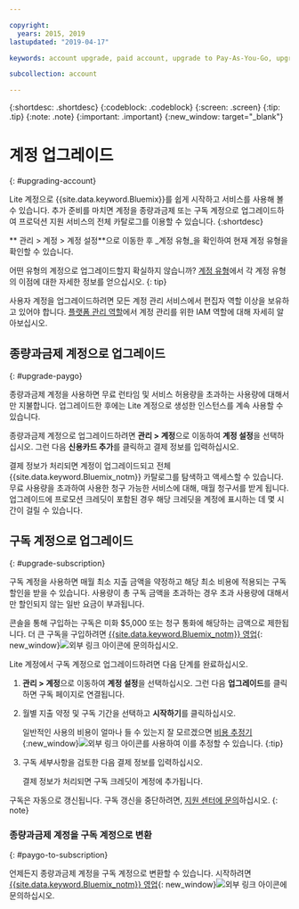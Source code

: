 ```yaml
---

copyright:
  years: 2015, 2019
lastupdated: "2019-04-17"

keywords: account upgrade, paid account, upgrade to Pay-As-You-Go, upgrade to Subscription, upgrade my account

subcollection: account

---
```


{:shortdesc: .shortdesc}
{:codeblock: .codeblock}
{:screen: .screen}
{:tip: .tip}
{:note: .note}
{:important: .important}
{:new_window: target="_blank"}

# 계정 업그레이드
{: #upgrading-account}

Lite 계정으로 {{site.data.keyword.Bluemix}}를 쉽게 시작하고 서비스를 사용해 볼 수 있습니다. 추가 준비를 마치면 계정을 종량과금제 또는 구독 계정으로 업그레이드하여 프로덕션 지원 서비스의 전체 카탈로그를 이용할 수 있습니다.
{:shortdesc}

** 관리 > 계정 > 계정 설정**으로 이동한 후 _계정 유형_을 확인하여 현재 계정 유형을 확인할 수 있습니다.

어떤 유형의 계정으로 업그레이드할지 확실하지 않습니까? [계정 유형](/docs/account?topic=account-accounts)에서 각 계정 유형의 이점에 대한 자세한 정보를 얻으십시오.
{: tip}

사용자 계정을 업그레이드하려면 모든 계정 관리 서비스에서 편집자 역할 이상을 보유하고 있어야 합니다. [플랫폼 관리 역할](/docs/iam?topic=iam-userroles#platformroles)에서 계정 관리를 위한 IAM 역할에 대해 자세히 알아보십시오.

## 종량과금제 계정으로 업그레이드
{: #upgrade-paygo}

종량과금제 계정을 사용하면 무료 런타임 및 서비스 허용량을 초과하는 사용량에 대해서만 지불합니다. 업그레이드한 후에는 Lite 계정으로 생성한 인스턴스를 계속 사용할 수 있습니다.

종량과금제 계정으로 업그레이드하려면 **관리 > 계정**으로 이동하여 **계정 설정**을 선택하십시오. 그런 다음 **신용카드 추가**를 클릭하고 결제 정보를 입력하십시오.

결제 정보가 처리되면 계정이 업그레이드되고 전체 {{site.data.keyword.Bluemix_notm}} 카탈로그를 탐색하고 액세스할 수 있습니다. 무료 사용량을 초과하여 사용한 청구 가능한 서비스에 대해, 매월 청구서를 받게 됩니다. 업그레이드에 프로모션 크레딧이 포함된 경우 해당 크레딧을 계정에 표시하는 데 몇 시간이 걸릴 수 있습니다.

## 구독 계정으로 업그레이드
{: #upgrade-subscription}

구독 계정을 사용하면 매월 최소 지출 금액을 약정하고 해당 최소 비용에 적용되는 구독 할인을 받을 수 있습니다. 사용량이 총 구독 금액을 초과하는 경우 초과 사용량에 대해서만 할인되지 않는 일반 요금이 부과됩니다.

콘솔을 통해 구입하는 구독은 미화 $5,000 또는 청구 통화에 해당하는 금액으로 제한됩니다. 더 큰 구독을 구입하려면 [{{site.data.keyword.Bluemix_notm}} 영업](https://www.ibm.com/cloud-computing/bluemix/contact-us){: new_window}![외부 링크 아이콘](../icons/launch-glyph.svg)에 문의하십시오.

Lite 계정에서 구독 계정으로 업그레이드하려면 다음 단계를 완료하십시오.
1. **관리 > 계정**으로 이동하여 **계정 설정**을 선택하십시오. 그런 다음 **업그레이드**를 클릭하면 구독 페이지로 연결됩니다.
1. 월별 지출 약정 및 구독 기간을 선택하고 **시작하기**를 클릭하십시오.

   일반적인 사용의 비용이 얼마나 들 수 있는지 잘 모르겠으면 [비용 추정기](https://{DomainName}/estimator/review){:new_window}![외부 링크 아이콘](../icons/launch-glyph.svg "외부 링크 아이콘")를 사용하여 이를 추정할 수 있습니다.
   {:tip}
1. 구독 세부사항을 검토한 다음 결제 정보를 입력하십시오.

   결제 정보가 처리되면 구독 크레딧이 계정에 추가됩니다.

구독은 자동으로 갱신됩니다. 구독 갱신을 중단하려면, [지원 센터에 문의](https://{DomainName}/unifiedsupport/supportcenter)하십시오.
{: note}

### 종량과금제 계정을 구독 계정으로 변환
{: #paygo-to-subscription}

언제든지 종량과금제 계정을 구독 계정으로 변환할 수 있습니다. 시작하려면 [{{site.data.keyword.Bluemix_notm}} 영업](https://www.ibm.com/cloud-computing/bluemix/contact-us){: new_window}![외부 링크 아이콘](../icons/launch-glyph.svg)에 문의하십시오.
